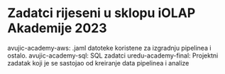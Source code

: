 # Zadatci rijeseni u sklopu iOLAP Akademije 2023
avujic-academy-aws: .jaml datoteke koristene za izgradnju pipelinea i ostalo.
avujic-academy-sql: SQL zadatci
uredu-academy-final: Projektni zadatak koji je se sastojao od kreiranje data pipelinea i analize
